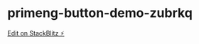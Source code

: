 # primeng-button-demo-zubrkq

[Edit on StackBlitz ⚡️](https://stackblitz.com/edit/primeng-button-demo-zubrkq)